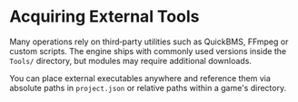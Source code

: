 # Acquiring External Tools

Many operations rely on third‑party utilities such as QuickBMS, FFmpeg or custom scripts. The engine ships with commonly used versions inside the `Tools/` directory, but modules may require additional downloads.

You can place external executables anywhere and reference them via absolute paths in `project.json` or relative paths within a game's directory.
